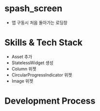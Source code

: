 # spash_screen 
- 앱 구동시 처음 돌아가는 로딩창

# Skills & Tech Stack
- Asset 추가
- StatelessWidget 생성
- Column 위젯
- CircularProgressIndicator 위젯
- Image 위젯 

# Development Process 
